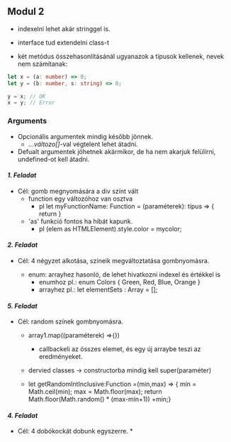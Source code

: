 ## Modul 2

* indexelni lehet akár stringgel is.

* interface tud extendelni class-t

* két metódus összehasonlításánál ugyanazok a típusok kellenek, nevek nem számítanak:
```ts
let x = (a: number) => 0;
let y = (b: number, s: string) => 0;

y = x; // OK
x = y; // Error
```

### Arguments
* Opcionális argumentek mindig később jönnek.
    * *...változo[]*-val végtelent lehet átadni.
* Defualt argumentek jöhetnek akármikor, de ha nem akarjuk felülírni, undefined-ot kell átadni.

#### _1. Feladat_
* Cél: gomb megnyomására a div színt vált
    * function egy változóhoz van osztva
        * pl let myFunctionName: Function = (paraméterek): típus => {  return  }
    * 'as' funkció fontos ha hibát kapunk. 
        * pl (elem as HTMLElement).style.color = mycolor;

#### _2. Feladat_

* Cél: 4 négyzet alkotása, színeik megváltoztatása gombnyomásra.

    * enum: arrayhez hasonló, de lehet hivatkozni indexel és értékkel is
        * enumhoz pl.: enum Colors {
                    Green,
                    Red,
                    Blue,
                    Orange
                                }
        * arrayhez pl.: let elementSets : Array<ElementSet> = [];


#### _5. Feladat_

* Cél: random színek gombnyomásra.

    * array1.map((paraméterek) =>{})
        * callbackeli az összes elemet, és egy új arraybe teszi az eredményeket.

    * dervied classes -> constructorba mindig kell super(paraméter)

    *   let getRandomIntInclusive:Function =(min,max) => {
        min = Math.ceil(min);
        max = Math.floor(max);
        return Math.floor(Math.random() * (max-min+1)) +min;}

    

#### _4. Feladat_

* Cél: 4 dobókockát dobunk egyszerre.
    * 